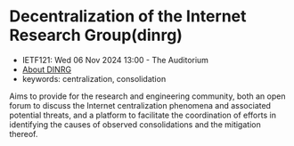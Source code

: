 # Decentralization of the Internet Research Group(dinrg)
* <IETFschedule>IETF121: Wed 06 Nov 2024 13:00 - The Auditorium</IETFschedule>
* [About DINRG](https://datatracker.ietf.org/group/dinrg/about/) 
* keywords: centralization, consolidation



Aims to provide for the research and engineering community, both an open forum to discuss the Internet centralization phenomena and associated potential threats, and a platform to facilitate the coordination of efforts in identifying the causes of observed consolidations and the mitigation thereof.
